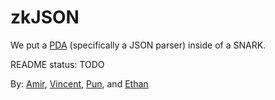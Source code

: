 # zkJSON

We put a [PDA](https://en.wikipedia.org/wiki/Pushdown_automaton) (specifically a JSON parser) inside of a SNARK.

README status: TODO

By: [Amir](https://twitter.com/amirbolous), [Vincent](https://twitter.com/vvhuang_), [Pun](https://twitter.com/punwaiw), and [Ethan](https://github.com/zyklotomic)
